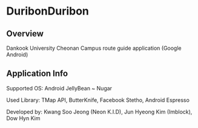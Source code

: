 # DuribonDuribon

##	Overview

Dankook University Cheonan Campus route guide application (Google Android)


## Application Info

Supported OS:  Android JellyBean ~ Nugar

Used Library: TMap API, ButterKnife, Facebook Stetho, Android Espresso

Developed by: Kwang Soo Jeong (Neon K.I.D), Jun Hyeong Kim (Imblock), Dow Hyn Kim 
